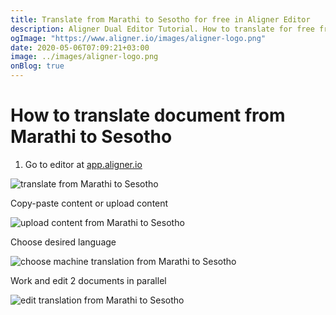```yaml
---
title: Translate from Marathi to Sesotho for free in Aligner Editor
description: Aligner Dual Editor Tutorial. How to translate for free from Marathi to Sesotho. Aligner is multilingual document management platform. 
ogImage: "https://www.aligner.io/images/aligner-logo.png"
date: 2020-05-06T07:09:21+03:00
image: ../images/aligner-logo.png
onBlog: true
---
```


# How to translate document from Marathi to Sesotho

1. Go to editor at [app.aligner.io](https://app.aligner.io "Aligner App web page")

![translate from Marathi to Sesotho](../aligner-blank-editor.png "translate from Marathi to Sesotho")

Copy-paste content or upload content

![upload content from Marathi to Sesotho](../aligner-uploaded-document.png "upload content from Marathi to Sesotho")

Choose desired language

![choose machine translation from Marathi to Sesotho](../aligner-language-dropdown.png "choose machine translation from Marathi to Sesotho")

Work and edit 2 documents in parallel

![edit translation from Marathi to Sesotho](../aligner-double-sitded-editor.png "edit translation from Marathi to Sesotho")

